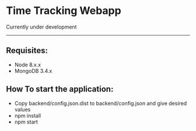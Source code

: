 # Time Tracking Webapp

Currently under development

-------------

## Requisites:
* Node 8.x.x
* MongoDB 3.4.x

## How To start the application:

* Copy backend/config.json.dist to backend/config.json and give desired values
* npm install
* npm start
